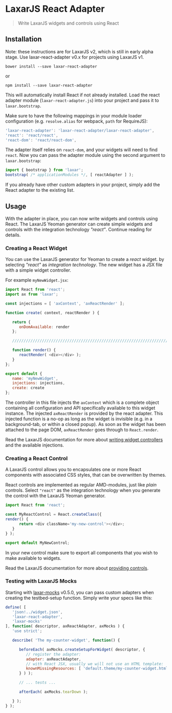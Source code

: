 # LaxarJS React Adapter

> Write LaxarJS widgets and controls using React


## Installation

Note: these instructions are for LaxarJS v2, which is still in early alpha stage.
Use laxar-react-adapter v0.x for projects using LaxarJS v1.

```console
bower install --save laxar-react-adapter
```

or

```console
npm install --save laxar-react-adapter
```

This will automatically install React if not already installed.
Load the react adapter module (`laxar-react-adapter.js`) into your project and pass it to `laxar.bootstrap`.

Make sure to have the following mappings in your module loader configuration (e.g. `resolve.alias` for webpack, `path` for RequireJS):

```js
'laxar-react-adapter': 'laxar-react-adapter/laxar-react-adapter',
'react': 'react/react',
'react-dom': 'react/react-dom',
```

The adapter itself relies on `react-dom`, and your widgets will need to find `react`.
Now you can pass the adapter module using the second argument to `laxar.bootstrap`:

```js
import { bootstrap } from 'laxar';
bootstrap( /* applicationModules */, [ reactAdapter ] );
```

If you already have other custom adapters in your project, simply add the React adapter to the existing list.


## Usage

With the adapter in place, you can now write widgets and controls using React.
The LaxarJS Yeoman generator can create simple widgets and controls with the integration technology _"react"_.
Continue reading for details.


### Creating a React Widget

You can use the LaxarJS generator for Yeoman to create a _react_ widget.
by selecting _"react"_ as _integration technology_.
The new widget has a JSX file with a simple widget controller.

For example `myNewWidget.jsx`:

```javascript
import React from 'react';
import ax from 'laxar';

const injections = [ 'axContext', 'axReactRender' ];

function create( context, reactRender ) {

   return {
      onDomAvailable: render
   };

   ///////////////////////////////////////////////////////////////////////////////////////////////////////////

   function render() {
      reactRender( <div></div> );
   }
};

export default {
   name: 'myNewWidget',
   injections: injections,
   create: create
};
```

The controller in this file injects the `axContext` which is a complete object containing all configuration and API specifically available to this widget instance. The injected `axReactRender` is provided by the react adapter. This injected function is a no-op as long as the widget is invisible (e.g. in a background-tab, or within a closed popup). As soon as the widget has been attached to the page DOM, `axReactRender` goes through to `React.render`.

Read the LaxarJS documentation for more about [writing widget controllers](https://github.com/LaxarJS/laxar/blob/master/docs/manuals/writing_widget_controllers.md) and the available injections.


### Creating a React Control

A LaxarJS control allows you to encapsulates one or more React components with associated CSS styles, that can be overwritten by themes.

React controls are implemented as regular AMD-modules, just like *plain* controls.
Select `"react"` as the integration technology when you generate the control with the LaxarJS Yeoman generator.

```javascript
import React from 'react';

const MyReactControl = React.createClass({
render() {
      return <div className='my-new-control'></div>;
   }
} );

export default MyNewControl;
```

In your new control make sure to export all components that you wish to make available to widgets.

Read the LaxarJS documentation for more about [providing controls](https://github.com/LaxarJS/laxar/blob/master/docs/manuals/providing_controls.md).


### Testing with LaxarJS Mocks

Starting with [laxar-mocks](https://github.com/LaxarJS/laxar-mocks) v0.5.0, you can pass custom adapters when creating the testbed-setup function.
Simply write your specs like this:


```js
define( [
   'json!../widget.json',
   'laxar-react-adapter',
   'laxar-mocks'
], function( descriptor, axReactAdapter, axMocks ) {
   'use strict';

   describe( 'The my-counter-widget', function() {

      beforeEach( axMocks.createSetupForWidget( descriptor, {
         // register the adapter:
         adapter: axReactAdapter,
         // with React JSX, usually we will not use an HTML template:
         knownMissingResources: [ 'default.theme/my-counter-widget.html' ]
      } ) );

      // ... tests ...

      afterEach( axMocks.tearDown );

   } );
} );
```
